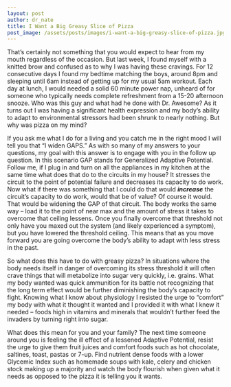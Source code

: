 ```yaml
---
layout: post
author: dr_nate
title: I Want a Big Greasy Slice of Pizza
post_image: /assets/posts/images/i-want-a-big-greasy-slice-of-pizza.jpg
---
```

That’s certainly not something that you would expect to hear from my mouth regardless of the occasion. But last week, I found myself with a knitted brow and confused as to why I was having these cravings. For 12 consecutive days I found my bedtime matching the boys, around 8pm and sleeping until 6am instead of getting up for my usual 5am workout. Each day at lunch, I would needed a solid 60 minute power nap, unheard of for someone who typically needs complete refreshment from a 15-20 afternoon snooze. Who was this guy and what had he done with Dr. Awesome? As it turns out I was having a significant health expression and my body’s ability to adapt to environmental stressors had been shrunk to nearly nothing. But why was pizza on my mind?

If you ask me what I do for a living and you catch me in the right mood I will tell you that “I widen GAPS.” As with so many of my answers to your questions, my goal with this answer is to engage with you in the follow up question. In this scenario GAP stands for Generalized Adaptive Potential. Follow me, if I plug in and turn on all the appliances in my kitchen at the same time what does that do to the circuits in my house? It stresses the circuit to the point of potential failure and decreases its capacity to do work. Now what if there was something that I could do that would **_increase_** the circuit’s capacity to do work, would that be of value? Of course it would. That would be widening the GAP of that circuit. The body works the same way – load it to the point of near max and the amount of stress it takes to overcome that ceiling lessens. Once you finally overcome that threshold not only have you maxed out the system (and likely experienced a symptom), but you have lowered the threshold ceiling. This means that as you move forward you are going overcome the body’s ability to adapt with less stress in the past.

So what does this have to do with greasy pizza? In situations where the body needs itself in danger of overcoming its stress threshold it will often crave things that will metabolize into sugar very quickly, i.e. grains. What my body wanted was quick ammunition for its battle not recognizing that the long term effect would be further diminishing the body’s capacity to fight. Knowing what I know about physiology I resisted the urge to “comfort” my body with what it thought it wanted and I provided it with what I knew it needed – foods high in vitamins and minerals that wouldn’t further feed the invaders by turning right into sugar.

What does this mean for you and your family? The next time someone around you is feeling the ill effect of a lessened Adaptive Potential, resist the urge to give them fruit juices and comfort foods such as hot chocolate, saltines, toast, pastas or 7-up. Find nutrient dense foods with a lower Glycemic Index such as homemade soups with kale, celery and chicken stock making up a majority and watch the body flourish when given what it needs as opposed to the pizza it is telling you it wants.

